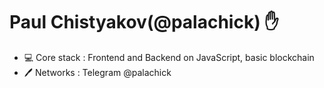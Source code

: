 # Paul Chistyakov(@palachick) ✋

* 💻 Core stack : Frontend and Backend on JavaScript, basic blockchain
* 🖊️ Networks : Telegram @palachick
